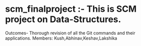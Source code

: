 # scm_finalproject :- This is SCM project on Data-Structures.
Outcomes- Thorough revision of all the Git commands and their applications.
Members: Kush,Abhinav,Keshav,Lakshika
